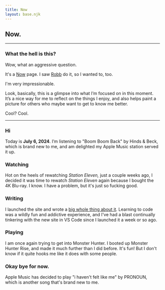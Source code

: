 ```yaml
---
title: Now
layout: base.njk
---
```


## Now.
---

### What the hell is this?
Wow, what an aggressive question.

It's a [Now](https://nownownow.com/about) page. I saw [Robb](https://rknight.me/now/) do it, so I wanted to, too.

I'm very impressionable.

Look, basically, this is a glimpse into what I’m focused on in this moment. It’s a nice way for me to reflect on the things I enjoy, and also helps paint a picture for others who maybe want to get to know me better.

Cool? Cool.

---


### Hi

Today is **July 6, 2024**. I’m listening to "Boom Boom Back" by Hinds & Beck, which is brand new to me, and am delighted my Apple Music station served it up.

### Watching

Hot on the heels of rewatching *Station Eleven,* just a couple weeks ago, I decided it was time to rewatch *Station Eleven* again because I bought the 4K Blu-ray. I know. I have a problem, but it's just so fucking good.

### Writing

I launched the site and wrote a [big whole thing about it](https://gkeenan.co/avgb/an-alarmingly-concise-and-very-hinged-summary-of-what-it-was-like-to-build-this-site-from-scratch/). Learning to code was a wildly fun and addictive experience, and I've had a blast continually tinkering with the new site in VS Code since I launched it a week or so ago.

### Playing

I am once again trying to get into Monster Hunter. I booted up Monster Hunter Rise, and made it much further than I did before. It's fun! But I don't know if it quite hooks me like it does with some people.

### Okay bye for now.

Apple Music has decided to play "i haven't felt like me" by PRONOUN, which is another song that's brand new to me.


